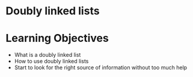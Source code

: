 # Doubly linked lists

# Learning Objectives

* What is a doubly linked list
* How to use doubly linked lists
* Start to look for the right source of information without too much help

